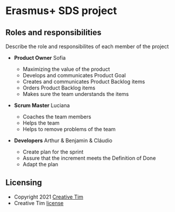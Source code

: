 # Erasmus+ SDS project

## Roles and responsibilities

Describe the role and responsibilites of each member of the project

- **Product Owner** Sofia
  - Maximizing the value of the product
  - Develops and communicates Product Goal
  - Creates and communicates Product Backlog items
  - Orders Product Backlog items
  - Makes sure the team understands the items

- **Scrum Master** Luciana
  - Coaches the team members
  - Helps the team
  - Helps to remove problems of the team

- **Developers** Arthur & Benjamin & Cláudio
  - Create plan for the sprint
  - Assure that the increment meets the Definition of Done
  - Adapt the plan

## Licensing

- Copyright 2021 [Creative Tim](https://www.creative-tim.com?ref=readme-suds)
- Creative Tim [license](https://www.creative-tim.com/license?ref=readme-suds)
